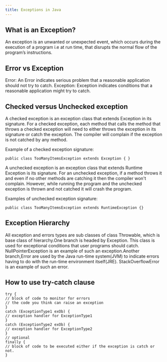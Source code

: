 ```yaml
---
title: Exceptions in Java
---
```

## What is an Exception?

An exception is an unwanted or unexpected event, which occurs during the execution of a program i.e at run time, that disrupts the normal flow of the program’s instructions.

## Error vs Exception

Error: An Error indicates serious problem that a reasonable application should not try to catch.
Exception: Exception indicates conditions that a reasonable application might try to catch.

## Checked versus Unchecked exception
A checked exception is an exception class that extends Exception in its signature. For a checked exception, each method that calls the method that throws a checked exception will need to either throws the exception in its signature or catch the exception. The compiler will complain if the exception is not catched by any method. 

Example of a checked exception signature: 
```
public class TooManyItemsException extends Exception { }
```

A unchecked exception is an exception class that extends Runtime Exception is its signature. For an unchecked exception, if a method throws it and even if no other methods are catching it then the compiler won't complain. However, while running the program and the unchecked exception is thrown and not catched it will crash the program. 

Examples of unchecked exception signature:
```
public class TooManyItemsException extends RuntimeException {}
```

## Exception Hierarchy

All exception and errors types are sub classes of class Throwable, which is base class of hierarchy.One branch is headed by Exception. This class is used for exceptional conditions that user programs should catch. NullPointerException is an example of such an exception.Another branch,Error are used by the Java run-time system(JVM) to indicate errors having to do with the run-time environment itself(JRE). StackOverflowError is an example of such an error.

## How to use try-catch clause

```
try {
// block of code to monitor for errors
// the code you think can raise an exception
}
catch (ExceptionType1 exOb) {
// exception handler for ExceptionType1
}
catch (ExceptionType2 exOb) {
// exception handler for ExceptionType2
}
// optional
finally {
// block of code to be executed either if the exception is catch or not. 
}
```
